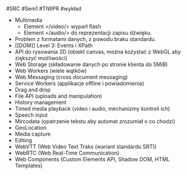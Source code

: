 #SRC #Sem1 #TIWPR #wykład 

- Multimedia
	- Element </video/> wyparł flash 
	- Element </audio/> do reprezentacji zapisu dźwięku.
- Problem z formatami danych, z powodu braku standardu.
- [[DOM]] Level 3: Events i XPath
- API do rysowania 2D (obiekt canvas, można kożystać z WebGL aby ziększyć możliwości)
- Web Storage (składowanie danych po stronie klienta do 5MiB)
- Web Workers (wiele wątków)
- Web Messaging (cross document messaging)
- Service Workers (applikacje offline i powiadomienia)
- Drag and drop
- File API (uploads and manipulation)
- History management
- Timed media playback (video i audio, mechanizmy kontroli ich)
- Speech input
- Mircodata (opatrzenie tekstu aby automat zrozumiał o co chodzi)
- GeoLocation
- Media capture
- Editing
- WebVTT (Web Video Text Traks (wariant standardu SRT))
- WebRTC (Web Real-Time Communication)
- Web Components (Custom Elements API, Shadow DOM, HTML Templates)